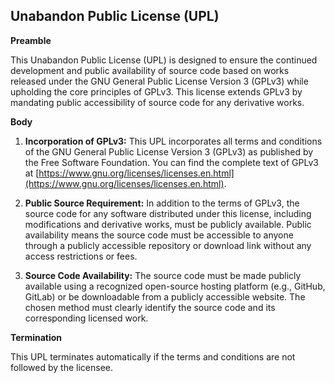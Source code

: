 ## Unabandon Public License (UPL)

**Preamble**

This Unabandon Public License (UPL) is designed to ensure the continued development and public availability of source code based on works released under the GNU General Public License Version 3 (GPLv3) while upholding the core principles of GPLv3. This license extends GPLv3 by mandating public accessibility of source code for any derivative works.

**Body**

1. **Incorporation of GPLv3:** This UPL incorporates all terms and conditions of the GNU General Public License Version 3 (GPLv3) as published by the Free Software Foundation. You can find the complete text of GPLv3 at [https://www.gnu.org/licenses/licenses.en.html](https://www.gnu.org/licenses/licenses.en.html).

2. **Public Source Requirement:** In addition to the terms of GPLv3, the source code for any software distributed under this license, including modifications and derivative works, must be publicly available. Public availability means the source code must be accessible to anyone through a publicly accessible repository or download link without any access restrictions or fees.

3. **Source Code Availability:** The source code must be made publicly available using a recognized open-source hosting platform (e.g., GitHub, GitLab) or be downloadable from a publicly accessible website. The chosen method must clearly identify the source code and its corresponding licensed work.

**Termination**

This UPL terminates automatically if the terms and conditions are not followed by the licensee.
